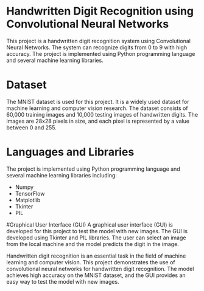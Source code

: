 # Handwritten Digit Recognition using Convolutional Neural Networks
This project is a handwritten digit recognition system using Convolutional Neural Networks. The system can recognize digits from 0 to 9 with high accuracy. The project is implemented using Python programming language and several machine learning libraries.

# Dataset
The MNIST dataset is used for this project. It is a widely used dataset for machine learning and computer vision research. The dataset consists of 60,000 training images and 10,000 testing images of handwritten digits. The images are 28x28 pixels in size, and each pixel is represented by a value between 0 and 255.

# Languages and Libraries
The project is implemented using Python programming language and several machine learning libraries including:

* Numpy
* TensorFlow
* Matplotlib
* Tkinter
* PIL

#Graphical User Interface (GUI)
A graphical user interface (GUI) is developed for this project to test the model with new images. The GUI is developed using Tkinter and PIL libraries. The user can select an image from the local machine and the model predicts the digit in the image.


Handwritten digit recognition is an essential task in the field of machine learning and computer vision. This project demonstrates the use of convolutional neural networks for handwritten digit recognition. The model achieves high accuracy on the MNIST dataset, and the GUI provides an easy way to test the model with new images.
